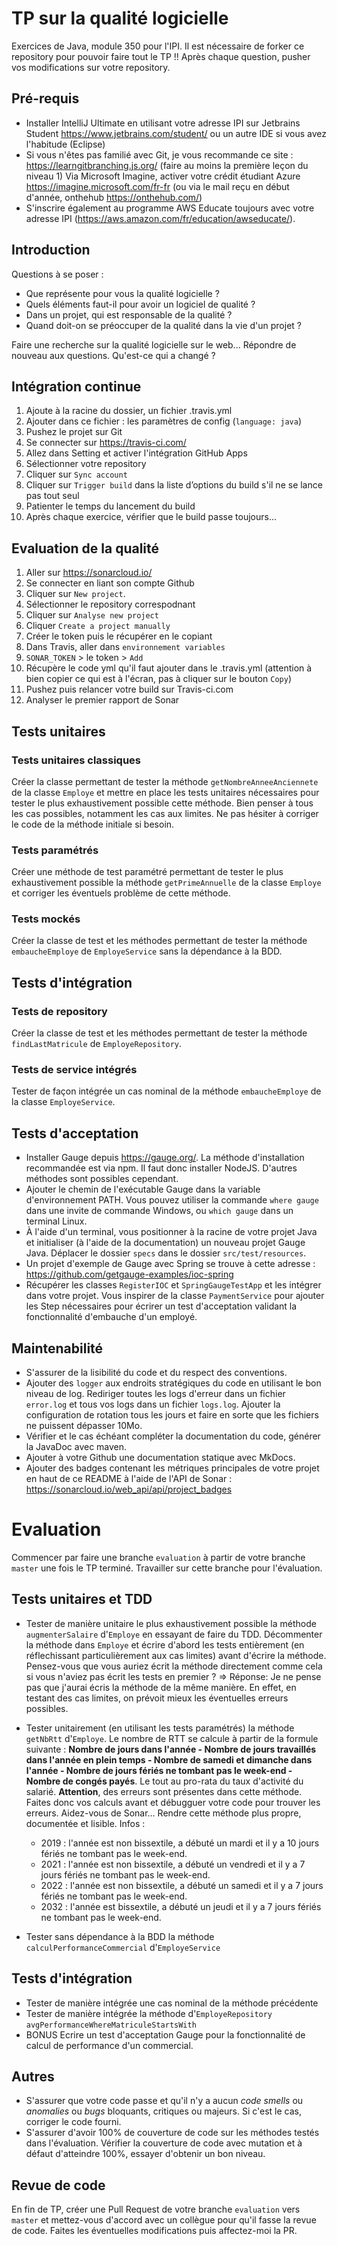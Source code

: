 # TP sur la qualité logicielle

Exercices de Java, module 350 pour l'IPI. Il est nécessaire de forker ce repository pour pouvoir faire tout le TP !! Après chaque question, pusher vos modifications sur votre repository.

## Pré-requis

- Installer IntelliJ Ultimate en utilisant votre adresse IPI sur Jetbrains Student https://www.jetbrains.com/student/
ou un autre IDE si vous avez l'habitude (Eclipse)
- Si vous n'êtes pas familié avec Git, je vous recommande ce site : https://learngitbranching.js.org/ (faire au moins la première leçon du niveau 1)
Via Microsoft Imagine, activer votre crédit étudiant Azure https://imagine.microsoft.com/fr-fr (ou via le mail reçu en début d'année, onthehub https://onthehub.com/)
- S'inscrire également au programme AWS Educate toujours avec votre adresse IPI (https://aws.amazon.com/fr/education/awseducate/).

## Introduction

Questions à se poser : 
- Que représente pour vous la qualité logicielle ?
- Quels éléments faut-il pour avoir un logiciel de qualité ?
- Dans un projet, qui est responsable de la qualité ?
- Quand doit-on se préoccuper de la qualité dans la vie d'un projet ?

Faire une recherche sur la qualité logicielle sur le web...
Répondre de nouveau aux questions. Qu'est-ce qui a changé ?

## Intégration continue

   1.	Ajoute à la racine du dossier, un fichier .travis.yml
   2.	Ajouter dans ce fichier : les paramètres de config (`language: java`)
   3.	Pushez le projet sur Git 
   4.	Se connecter sur https://travis-ci.com/
   5.	Allez dans Setting et activer l'intégration GitHub Apps
   6.	Sélectionner votre repository
   7.	Cliquer sur `Sync account`
   8.	Cliquer sur `Trigger build` dans la liste d’options du build s'il ne se lance pas tout seul
   9.	Patienter le temps du lancement du build 
   10. Après chaque exercice, vérifier que le build passe toujours...
 
## Evaluation de la qualité

   1.	Aller sur https://sonarcloud.io/
   2.	Se connecter en liant son compte Github 
   3.	Cliquer sur `New project`.
   4.	Sélectionner le repository correspodnant
   5.	Cliquer sur `Analyse new project`
   6.	Cliquer `Create a project manually`
   7.	Créer le token puis le récupérer en le copiant
   8.	Dans Travis, aller dans `environnement variables`
   9.	`SONAR_TOKEN` > le token > `Add`
   10. Récupère le code yml qu'il faut ajouter dans le .travis.yml (attention à bien copier ce qui est à l'écran, pas à cliquer sur le bouton `Copy`)
   11. Pushez puis relancer votre build sur Travis-ci.com
   12. Analyser le premier rapport de Sonar

## Tests unitaires

### Tests unitaires classiques

Créer la classe permettant de tester la méthode `getNombreAnneeAnciennete` de la classe `Employe` et mettre en place les tests unitaires nécessaires pour tester le plus exhaustivement possible cette méthode. Bien penser à tous les cas possibles, notamment les cas aux limites. Ne pas hésiter à corriger le code de la méthode initiale si besoin.

### Tests paramétrés

Créer une méthode de test paramétré permettant de tester le plus exhaustivement possible la méthode `getPrimeAnnuelle` de la classe `Employe` et corriger les éventuels problème de cette méthode.

### Tests mockés

Créer la classe de test et les méthodes permettant de tester la méthode `embaucheEmploye` de `EmployeService` sans la dépendance à la BDD.

## Tests d'intégration

### Tests de repository

Créer la classe de test et les méthodes permettant de tester la méthode `findLastMatricule` de `EmployeRepository`.

### Tests de service intégrés

Tester de façon intégrée un cas nominal de la méthode `embaucheEmploye` de la classe `EmployeService`.

## Tests d'acceptation

- Installer Gauge depuis https://gauge.org/. La méthode d'installation recommandée est via npm. Il faut donc installer NodeJS. D'autres méthodes sont possibles cependant. 
- Ajouter le chemin de l'exécutable Gauge dans la variable d'environnement PATH. Vous pouvez utiliser la commande `where gauge` dans une invite de commande Windows, ou `which gauge` dans un terminal Linux.
- À l'aide d'un terminal, vous positionner à la racine de votre projet Java et initialiser (à l'aide de la documentation) un nouveau projet Gauge Java. Déplacer le dossier `specs` dans le dossier `src/test/resources`.
- Un projet d'exemple de Gauge avec Spring se trouve à cette adresse : https://github.com/getgauge-examples/ioc-spring
- Récupérer les classes `RegisterIOC` et `SpringGaugeTestApp` et les intégrer dans votre projet. Vous inspirer de la classe `PaymentService` pour ajouter les Step nécessaires pour écrirer un test d'acceptation validant la fonctionnalité d'embauche d'un employé.

## Maintenabilité

- S'assurer de la lisibilité du code et du respect des conventions.
- Ajouter des `logger` aux endroits stratégiques du code en utilisant le bon niveau de log. Rediriger toutes les logs d'erreur dans un fichier `error.log` et tous vos logs dans un fichier `logs.log`. Ajouter la configuration de rotation tous les jours et faire en sorte que les fichiers ne puissent dépasser 10Mo.
- Vérifier et le cas échéant compléter la documentation du code, générer la JavaDoc avec maven.
- Ajouter à votre Github une documentation statique avec MkDocs.
- Ajouter des badges contenant les métriques principales de votre projet en haut de ce README à l'aide de l'API de Sonar : https://sonarcloud.io/web_api/api/project_badges

# Evaluation

Commencer par faire une branche `evaluation` à partir de votre branche `master` une fois le TP terminé. Travailler sur cette branche pour l'évaluation.

## Tests unitaires et TDD

- Tester de manière unitaire le plus exhaustivement possible la méthode `augmenterSalaire` d'`Employe` en essayant de faire du TDD. Décommenter la méthode dans `Employe` et écrire d'abord les tests entièrement (en réflechissant particulièrement aux cas limites) avant d'écrire la méthode. Pensez-vous que vous auriez écrit la méthode directement comme cela si vous n'aviez pas écrit les tests en premier ?  => Réponse: Je ne pense pas que j'aurai écris la méthode de la même manière. En effet, en testant des cas limites, on prévoit mieux les éventuelles erreurs possibles.
- Tester unitairement (en utilisant les tests paramétrés) la méthode `getNbRtt` d'`Employe`. Le nombre de RTT se calcule à partir de la formule suivante : **Nombre de jours dans l'année - Nombre de jours travaillés dans l'année en plein temps - Nombre de samedi et dimanche dans l'année - Nombre de jours fériés ne tombant pas le week-end - Nombre de congés payés**. Le tout au pro-rata du taux d'activité du salarié. **Attention**, des erreurs sont présentes dans cette méthode. Faites donc vos calculs avant et débugguer votre code pour trouver les erreurs. Aidez-vous de Sonar... Rendre cette méthode plus propre, documentée et lisible.
Infos : 
  - 2019 : l'année est non bissextile, a débuté un mardi et il y a 10 jours fériés ne tombant pas le week-end.
  - 2021 : l'année est non bissextile, a débuté un vendredi et il y a 7 jours fériés ne tombant pas le week-end.
  - 2022 : l'année est non bissextile, a débuté un samedi et il y a 7 jours fériés ne tombant pas le week-end.
  - 2032 : l'année est bissextile, a débuté un jeudi et il y a 7 jours fériés ne tombant pas le week-end.

- Tester sans dépendance à la BDD la méthode `calculPerformanceCommercial` d'`EmployeService`

## Tests d'intégration

- Tester de manière intégrée une cas nominal de la méthode précédente
- Tester de manière intégrée la méthode d'`EmployeRepository` `avgPerformanceWhereMatriculeStartsWith`
- BONUS Ecrire un test d'acceptation Gauge pour la fonctionnalité de calcul de performance d'un commercial.

## Autres

- S'assurer que votre code passe et qu'il n'y a aucun *code smells* ou *anomalies* ou *bugs* bloquants, critiques ou majeurs. Si c'est le cas, corriger le code fourni.
- S'assurer d'avoir 100% de couverture de code sur les méthodes testés dans l'évaluation. Vérifier la couverture de code avec mutation et à défaut d'atteindre 100%, essayer d'obtenir un bon niveau.

## Revue de code

En fin de TP, créer une Pull Request de votre branche `evaluation` vers `master` et mettez-vous d'accord avec un collègue pour qu'il fasse la revue de code. Faites les éventuelles modifications puis affectez-moi la PR.
